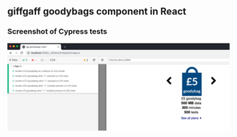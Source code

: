 ## giffgaff goodybags component in React

### Screenshot of Cypress tests
![Screenshot](public/screenshot.png)
